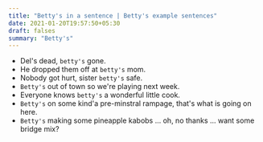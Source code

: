 ```yaml
---
title: "Betty's in a sentence | Betty's example sentences"
date: 2021-01-20T19:57:50+05:30
draft: falses
summary: "Betty's"
---
```

- Del's dead, `betty's` gone.
- He dropped them off at `betty's` mom.
- Nobody got hurt, sister `betty's` safe.
- `Betty's` out of town so we're playing next week.
- Everyone knows `betty's` a wonderful little cook.
- `Betty's` on some kind'a pre-minstral rampage, that's what is going on here.
- `Betty's` making some pineapple kabobs ... oh, no thanks ... want some bridge mix?
                 
